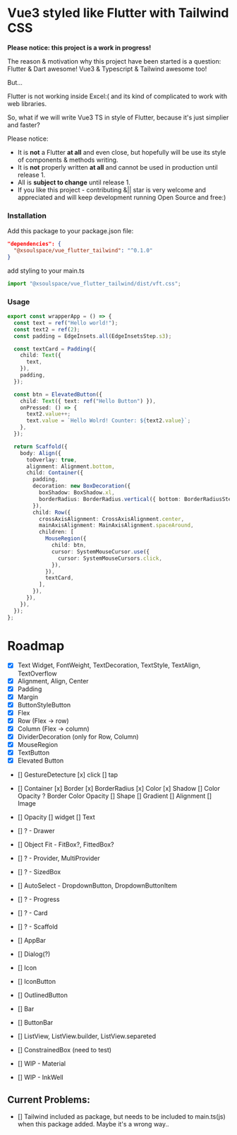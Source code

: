 # Vue3 styled like Flutter with Tailwind CSS

**Please notice: this project is a work in progress!**

The reason & motivation why this project have been started is a question: Flutter & Dart awesome! Vue3 & Typescript & Tailwind awesome too!

But...

Flutter is not working inside Excel:( and its kind of complicated to work with web libraries.

So, what if we will write Vue3 TS in style of Flutter, because it's just simplier and faster?

Please notice:

- It is **not** a Flutter **at all** and even close, but hopefully will be use its style of components & methods writing.
- It is **not** properly written **at all** and cannot be used in production until release 1.
- All is **subject to change** until release 1.
- If you like this project - contributing &|| star is very welcome and appreciated and will keep development running Open Source and free:)

### Installation

Add this package to your package.json file:

```json
"dependencies": {
  "@xsoulspace/vue_flutter_tailwind": "^0.1.0"
}
```

add styling to your main.ts

```typescript
import "@xsoulspace/vue_flutter_tailwind/dist/vft.css";
```

### Usage

```typescript
export const wrapperApp = () => {
  const text = ref("Hello world!");
  const text2 = ref(2);
  const padding = EdgeInsets.all(EdgeInsetsStep.s3);

  const textCard = Padding({
    child: Text({
      text,
    }),
    padding,
  });

  const btn = ElevatedButton({
    child: Text({ text: ref("Hello Button") }),
    onPressed: () => {
      text2.value++;
      text.value = `Hello Wolrd! Counter: ${text2.value}`;
    },
  });

  return Scaffold({
    body: Align({
      toOverlay: true,
      alignment: Alignment.bottom,
      child: Container({
        padding,
        decoration: new BoxDecoration({
          boxShadow: BoxShadow.xl,
          borderRadius: BorderRadius.vertical({ bottom: BorderRadiusStep.xxl }),
        }),
        child: Row({
          crossAxisAlignment: CrossAxisAlignment.center,
          mainAxisAlignment: MainAxisAlignment.spaceAround,
          children: [
            MouseRegion({
              child: btn,
              cursor: SystemMouseCursor.use({
                cursor: SystemMouseCursors.click,
              }),
            }),
            textCard,
          ],
        }),
      }),
    }),
  });
};
```

# Roadmap

- [x] Text Widget, FontWeight, TextDecoration, TextStyle, TextAlign, TextOverflow
- [x] Alignment, Align, Center
- [x] Padding
- [x] Margin
- [x] ButtonStyleButton
- [x] Flex
- [x] Row (Flex -> row)
- [x] Column (Flex -> column)
- [x] DividerDecoration (only for Row, Column)
- [x] MouseRegion
- [x] TextButton
- [x] Elevated Button
- [] GestureDetecture
  [x] click
  [] tap

- [] Container
  [x] Border
  [x] BorderRadius
  [x] Color
  [x] Shadow
  [] Color Opacity ? Border Color Opacity
  [] Shape
  [] Gradient
  [] Alignment
  [] Image

- [] Opacity
  [] widget
  [] Text
- [] ? - Drawer
- [] Object Fit - FitBox?, FittedBox?
- [] ? - Provider, MultiProvider
- [] ? - SizedBox
- [] AutoSelect - DropdownButton, DropdownButtonItem
- [] ? - Progress
- [] ? - Card
- [] ? - Scaffold
- [] AppBar
- [] Dialog(?)
- [] Icon
- [] IconButton
- [] OutlinedButton
- [] Bar
- [] ButtonBar

- [] ListView, ListView.builder, ListView.separeted
- [] ConstrainedBox (need to test)
- [] WIP - Material
- [] WIP - InkWell

## Current Problems:

- [] Tailwind included as package, but needs to be included to main.ts(js) when this package added. Maybe it's a wrong way..
